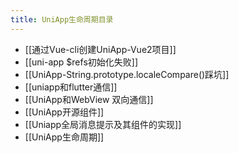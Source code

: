 ```yaml
---
title: UniApp生命周期目录
---
```

- [[通过Vue-cli创建UniApp-Vue2项目]]
- [[uni-app $refs初始化失败]]
- [[UniApp-String.prototype.localeCompare()踩坑]]
- [[uniapp和flutter通信]]
- [[UniApp和WebView 双向通信]]
- [[UniApp开源组件]]
- [[Uniapp全局消息提示及其组件的实现]]
- [[UniApp生命周期]]
